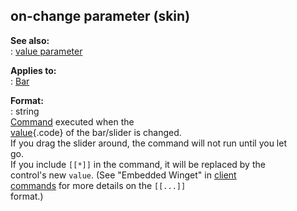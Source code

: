 ## on-change parameter (skin)    
**See also:**    
:   [value parameter](/%7Bskin%7D/param/value)    
<!-- -->    
**Applies to:**    
:   [Bar](/%7Bskin%7D/control/bar)    
<!-- -->    
**Format:**    
:   string    
[Command](/%7Bskin%7D/commands) executed when the    
[value](/%7Bskin%7D/param/value){.code} of the bar/slider is changed.    
If you drag the slider around, the command will not run until you let    
go.    
If you include `[[*]]` in the command, it will be replaced by the    
control\'s new `value`. (See \"Embedded Winget\" in [client    
commands](/%7Bskin%7D/commands) for more details on the `[[...]]`    
format.)  